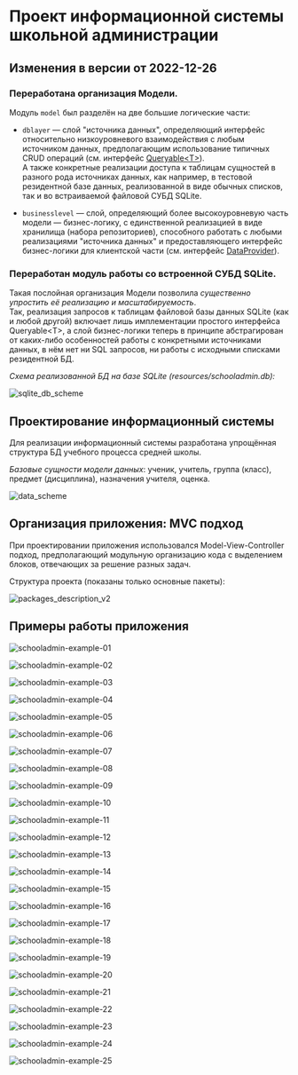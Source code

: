 # Проект информационной системы школьной администрации

## Изменения в версии от 2022-12-26

### Переработана организация Модели.

Модуль `model` был разделён на две большие логические части:

* `dblayer` &mdash; слой "источника данных", определяющий интерфейс относительно низкоуровневого взаимодействия
с любым источником данных, предполагающим использование типичных CRUD операций
(см. интерфейс [Queryable&lt;T&gt;](src/main/java/edu/oop/schooladmin/model/dblayer/interfaces/Queryable.java)).\
А также конкретные реализации доступа к таблицам сущностей в разного рода источниках данных,
как например, в тестовой резидентной базе данных, реализованной в виде обычных списков,
так и во встраиваемой файловой СУБД SQLite.

* `businesslevel` &mdash; слой, определяющий более высокоуровневую часть модели &mdash;
бизнес-логику, с единственной реализацией в виде хранилища (набора репозиториев), способного работать с
любыми реализациями "источника данных" и предоставляющего интерфейс бизнес-логики для клиентской части
(см. интерфейс [DataProvider](src/main/java/edu/oop/schooladmin/model/businesslevel/interfaces/DataProvider.java)).

### Переработан модуль работы со встроенной СУБД SQLite.

Такая послойная организация Модели позволила *существенно упростить её реализацию и масштабируемость*.\
Так, реализация запросов к таблицам файловой базы данных SQLite (как и любой другой)
включает лишь имплементации простого интерфейса Queryable&lt;T&gt;,
а слой бизнес-логики теперь в принципе абстрагирован от каких-либо особенностей
работы с конкретными источниками данных, в нём нет ни SQL запросов, ни работы с
исходными списками резидентной БД.

*Схема реализованной БД на базе SQLite (resources/schooladmin.db):*

![sqlite_db_scheme](https://user-images.githubusercontent.com/109767480/209575522-2553068a-26c7-44e6-943c-20083f2d0c80.png)

## Проектирование информационный системы

Для реализации информационный системы разработана упрощённая структура БД учебного процесса средней школы.

*Базовые сущности модели данных*: ученик, учитель, группа (класс), предмет (дисциплина), назначения учителя, оценка.

![data_scheme](https://user-images.githubusercontent.com/109767480/208437120-9cb0f086-4e96-4da4-a779-e00c0e85051f.png)

## Организация приложения: MVC подход

При проектировании приложения использовался Model-View-Controller подход, предполагающий модульную организацию кода с выделением блоков, отвечающих за решение разных задач.

Структура проекта (показаны только основные пакеты):

![packages_description_v2](https://user-images.githubusercontent.com/109767480/209575499-fa14be16-f2e1-4619-b7ca-3f30b451a2de.png)

## Примеры работы приложения

![schooladmin-example-01](https://user-images.githubusercontent.com/109767480/208437177-c4275dbd-bfcb-475b-a529-30d74d751ef2.png)

![schooladmin-example-02](https://user-images.githubusercontent.com/109767480/208437189-b581313a-a500-43a2-9bda-a7358e221586.png)

![schooladmin-example-03](https://user-images.githubusercontent.com/109767480/208437197-f3365d25-c6c0-4720-b25d-2a6d22559768.png)

![schooladmin-example-04](https://user-images.githubusercontent.com/109767480/208437206-2e875a8b-e3ef-47ac-be3d-70d6089c4874.png)

![schooladmin-example-05](https://user-images.githubusercontent.com/109767480/208437217-698642cc-59ab-41b8-b8ff-d1664a813e0b.png)

![schooladmin-example-06](https://user-images.githubusercontent.com/109767480/208437225-cddc6a89-e3d8-4960-8c61-8fe82c77a8b0.png)

![schooladmin-example-07](https://user-images.githubusercontent.com/109767480/208437234-9046251d-ed4b-47fd-9a60-e8ccc4c6b94c.png)

![schooladmin-example-08](https://user-images.githubusercontent.com/109767480/208437242-68702a88-92a6-4333-9fee-ded7d7647fe3.png)

![schooladmin-example-09](https://user-images.githubusercontent.com/109767480/208437250-7e01bf8e-1d69-429d-ad78-b19b74799352.png)

![schooladmin-example-10](https://user-images.githubusercontent.com/109767480/208437260-ed04195e-bf60-4f3d-a101-ab5eda35936b.png)

![schooladmin-example-11](https://user-images.githubusercontent.com/109767480/208437265-8066eb1b-b198-4426-8cea-67a10bc0d9ff.png)

![schooladmin-example-12](https://user-images.githubusercontent.com/109767480/208437273-5adafa0b-1c35-4c14-95e3-b498ddc06e64.png)

![schooladmin-example-13](https://user-images.githubusercontent.com/109767480/208437290-c0914dbf-0d5a-4b2a-b598-f15026efa3b0.png)

![schooladmin-example-14](https://user-images.githubusercontent.com/109767480/208437303-f6e632ed-a0ca-4dfe-b9eb-160d52ed60c5.png)

![schooladmin-example-15](https://user-images.githubusercontent.com/109767480/208437316-736933cc-fb3b-4977-8ee8-87ff03017086.png)

![schooladmin-example-16](https://user-images.githubusercontent.com/109767480/208437327-3843e61d-8520-4a39-bfa2-f429ecffd207.png)

![schooladmin-example-17](https://user-images.githubusercontent.com/109767480/208437339-44c8889c-22e4-4339-8480-f292e0041f1f.png)

![schooladmin-example-18](https://user-images.githubusercontent.com/109767480/208437362-3fccf975-7f41-46f0-bf7d-3fcfee9e8b08.png)

![schooladmin-example-19](https://user-images.githubusercontent.com/109767480/208437495-5cb371d1-f339-460a-8b98-840d39c42ff0.png)

![schooladmin-example-20](https://user-images.githubusercontent.com/109767480/208437505-089b3463-e060-46d6-a114-9f71bb8cf61d.png)

![schooladmin-example-21](https://user-images.githubusercontent.com/109767480/208437509-a284be79-dba9-4c8b-9aff-e606a866faa2.png)

![schooladmin-example-22](https://user-images.githubusercontent.com/109767480/208437515-17602d65-ae1c-49fe-811c-dda59f89b7dc.png)

![schooladmin-example-23](https://user-images.githubusercontent.com/109767480/208437523-3f49a6dc-84fa-4b95-a894-2bdeb539e72e.png)

![schooladmin-example-24](https://user-images.githubusercontent.com/109767480/208437525-ed3c76d7-72a5-4ce8-a283-c859e7a0de09.png)

![schooladmin-example-25](https://user-images.githubusercontent.com/109767480/208437533-5e76e16c-f76b-479f-9388-9793399b1011.png)
